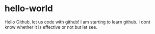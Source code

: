 # hello-world
Hello Github, let us code with github!
I am starting to learn github. I dont know whether it is effective or not but let see. 

